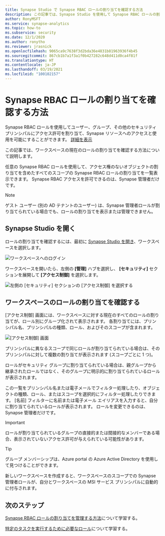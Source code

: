 ```yaml
---
title: Synapse Studio で Synapse RBAC ロールの割り当てを確認する方法
description: この記事では、Synapse Studio を使用して Synapse RBAC ロールの割り当てを確認する方法について説明します
author: RonyMSFT
ms.service: synapse-analytics
ms.topic: how-to
ms.subservice: security
ms.date: 12/1/2020
ms.author: ronytho
ms.reviewer: jrasnick
ms.openlocfilehash: 9065ca9c7638f3d2bda36e4831b81963936f4b45
ms.sourcegitcommit: 867cb1b7a1f3a1f0b427282c648d411d0ca4f81f
ms.translationtype: HT
ms.contentlocale: ja-JP
ms.lasthandoff: 03/19/2021
ms.locfileid: "100102157"
---
```

# <a name="how-to-review-synapse-rbac-role-assignments"></a>Synapse RBAC ロールの割り当てを確認する方法

Synapse RBAC ロールを使用してユーザー、グループ、その他のセキュリティ プリンシパルにアクセス許可を割り当て、Synapse リソースへのアクセスと使用を可能にすることができます。  [詳細を表示](./synapse-workspace-synapse-rbac.md)

この記事では、ワークスペースの現在のロールの割り当てを確認する方法について説明します。

任意の Synapse RBAC ロールを使用して、アクセス権のないオブジェクトの割り当てを含めたすべてのスコープの Synapse RBAC ロールの割り当てを一覧表示できます。 Synapse RBAC アクセスを許可できるのは、Synapse 管理者だけです。  

>[!Note]
>ゲスト ユーザー (別の AD テナントのユーザー) は、Synapse 管理者ロールが割り当てられている場合でも、ロールの割り当てを表示または管理できません。    

## <a name="open-synapse-studio"></a>Synapse Studio を開く  

ロールの割り当てを確認するには、最初に [Synapse Studio を開き](https://web.azuresynapse.net/)、ワークスペースを選択します。 

![ワークスペースへのログイン](./media/common/login-workspace.png) 
 
 ワークスペースを開いたら、左側の **[管理]** ハブを選択し、 **[セキュリティ]** セクションを展開して **[アクセス制御]** を選択します。 

 ![左側の [セキュリティ] セクションの [アクセス制御] を選択する](./media/how-to-manage-synapse-rbac-role-assignments/left-nav-security-access-control.png)

## <a name="review-workspace-role-assignments"></a>ワークスペースのロールの割り当てを確認する

[アクセス制御] 画面には、ワークスペースに対する現在のすべてのロールの割り当てが、ロール別にグループ化されて表示されます。 各割り当てには、プリンシパル名、プリンシパルの種類、ロール、およびそのスコープが含まれます。

![[アクセス制御] 画面](./media/how-to-review-synapse-rbac-role-assignments/access-control-assignments.png)

プリンシパルに異なるスコープで同じロールが割り当てられている場合は、そのプリンシパルに対して複数の割り当てが表示されます (スコープごとに 1 つ)。  

ロールがセキュリティ グループに割り当てられている場合は、親グループから継承されたロールではなく、そのグループに明示的に割り当てられているロールが表示されます。  

この一覧をプリンシパル名または電子メールでフィルター処理したり、オブジェクトの種類、ロール、またはスコープを選択的にフィルター処理したりできます。 [名前] フィルターに名前または電子メール エイリアスを入力すると、自分に割り当てられているロールが表示されます。 ロールを変更できるのは、Synapse 管理者だけです。

>[!Important] 
>ロールが割り当てられているグループの直接的または間接的なメンバーである場合、表示されていないアクセス許可が与えられている可能性があります。

>[!tip]
>グループ メンバーシップは、Azure portal の Azure Active Directory を使用して見つけることができます。  

新しいワークスペースを作成すると、ワークスペースのスコープでの Synapse 管理者ロールが、自分とワークスペースの MSI サービス プリンシパルに自動的に付与されます。

## <a name="next-steps"></a>次のステップ

[Synapse RBAC ロールの割り当てを管理する方法](./how-to-manage-synapse-rbac-role-assignments.md)について学習する。

[特定のタスクを実行するために必要なロール](./synapse-workspace-understand-what-role-you-need.md)について学習する。